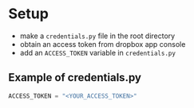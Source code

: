 Setup
======

* make a ```credentials.py``` file in the root directory
* obtain an access token from dropbox app console
* add an ```ACCESS_TOKEN``` variable in ```credentials.py```

Example of credentials.py
------
```python
ACCESS_TOKEN = "<YOUR_ACCESS_TOKEN>"
```
